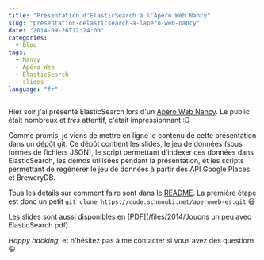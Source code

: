 ```yaml
---
title: "Présentation d'ElasticSearch à l'Apéro Web Nancy"
slug: "presentation-delasticsearch-a-lapero-web-nancy"
date: "2014-09-26T12:24:00"
categories:
  - Blog
tags:
  - Nancy
  - Apéro Web
  - ElasticSearch
  - slides
language: "fr"
---
```


Hier soir j'ai présenté ElasticSearch lors d'un [Apéro Web Nancy][awn]. Le public était nombreux et *très* attentif,
c'était impressionnant :D

Comme promis, je viens de mettre en ligne le contenu de cette présentation dans un [dépôt git][git]. Ce dépôt contient
les slides, le jeu de données (sous formes de fichiers JSON), le script permettant d'indexer ces données dans
ElasticSearch, les démos utilisées pendant la présentation, et les scripts permettant de regénérer le jeu de données à
partir des API Google Places et BreweryDB.

Tous les détails sur comment faire sont dans le [README][]. La première étape est donc un petit `git clone
https://code.schnouki.net/aperoweb-es.git` :smiley:

Les slides sont aussi disponibles en [PDF](/files/2014/Jouons un peu avec ElasticSearch.pdf).

*Happy hacking*, et n'hésitez pas à me contacter si vous avez des questions :smiley:


[awn]: https://plus.google.com/u/1/communities/108954298677595658174
[git]: https://code.schnouki.net/aperoweb-es.git/
[README]: https://code.schnouki.net/aperoweb-es.git/about/

